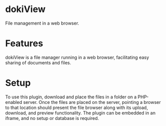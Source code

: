 # dokiView
File management in a web browser.

# Features
dokiView is a file manager running in a web browser, facilitating easy sharing of documents and files.

# Setup
To use this plugin, download and place the files in a folder on a PHP-enabled server.
Once the files are placed on the server, pointing a browser to that location should present the file browser along with its upload, download, and preview functionality. The plugin can be embedded in an iframe, and no setup or database is required.
